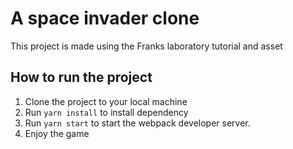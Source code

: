 # A space invader clone
This project is made using the Franks laboratory tutorial and asset

## How to run the project
1.  Clone the project to your local machine
2.  Run `yarn install` to install dependency
3.  Run `yarn start` to start the webpack developer server.
4.  Enjoy the game


